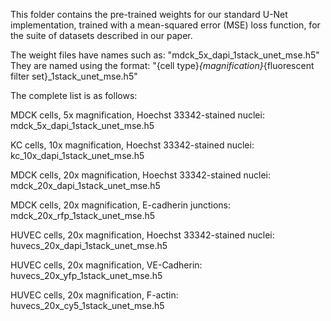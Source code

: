 This folder contains the pre-trained weights for our standard U-Net implementation, trained with a mean-squared error (MSE) loss function, for the suite of datasets described in our paper. 

The weight files have names such as: "mdck_5x_dapi_1stack_unet_mse.h5" 
They are named using the format:
"{cell type}_{magnification}_{fluorescent filter set}_1stack_unet_mse.h5"

The complete list is as follows:

MDCK cells, 5x magnification, Hoechst 33342-stained nuclei:
mdck_5x_dapi_1stack_unet_mse.h5

KC cells, 10x magnification, Hoechst 33342-stained nuclei:
kc_10x_dapi_1stack_unet_mse.h5

MDCK cells, 20x magnification, Hoechst 33342-stained nuclei:
mdck_20x_dapi_1stack_unet_mse.h5

MDCK cells, 20x magnification, E-cadherin junctions:
mdck_20x_rfp_1stack_unet_mse.h5

HUVEC cells, 20x magnification, Hoechst 33342-stained nuclei:
huvecs_20x_dapi_1stack_unet_mse.h5

HUVEC cells, 20x magnification, VE-Cadherin:
huvecs_20x_yfp_1stack_unet_mse.h5

HUVEC cells, 20x magnification, F-actin:
huvecs_20x_cy5_1stack_unet_mse.h5
